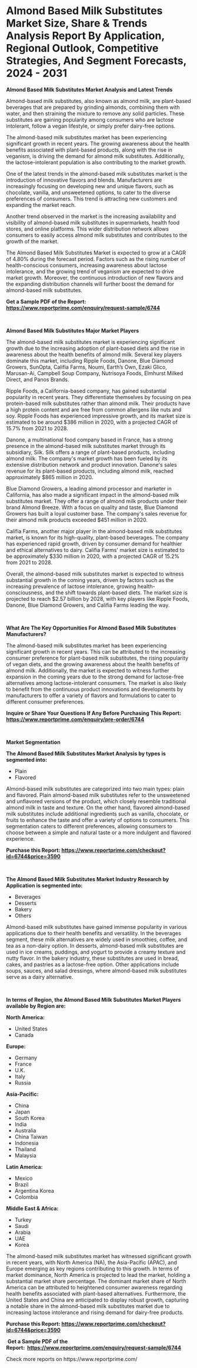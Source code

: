 <p><h1>Almond Based Milk Substitutes Market Size, Share & Trends Analysis Report By Application, Regional Outlook, Competitive Strategies, And Segment Forecasts, 2024 - 2031</h1></p><p><strong>Almond Based Milk Substitutes Market Analysis and Latest Trends</strong></p>
<p><p>Almond-based milk substitutes, also known as almond milk, are plant-based beverages that are prepared by grinding almonds, combining them with water, and then straining the mixture to remove any solid particles. These substitutes are gaining popularity among consumers who are lactose intolerant, follow a vegan lifestyle, or simply prefer dairy-free options.</p><p>The almond-based milk substitutes market has been experiencing significant growth in recent years. The growing awareness about the health benefits associated with plant-based products, along with the rise in veganism, is driving the demand for almond milk substitutes. Additionally, the lactose-intolerant population is also contributing to the market growth.</p><p>One of the latest trends in the almond-based milk substitutes market is the introduction of innovative flavors and blends. Manufacturers are increasingly focusing on developing new and unique flavors, such as chocolate, vanilla, and unsweetened options, to cater to the diverse preferences of consumers. This trend is attracting new customers and expanding the market reach.</p><p>Another trend observed in the market is the increasing availability and visibility of almond-based milk substitutes in supermarkets, health food stores, and online platforms. This wider distribution network allows consumers to easily access almond milk substitutes and contributes to the growth of the market.</p><p>The Almond Based Milk Substitutes Market is expected to grow at a CAGR of 4.80% during the forecast period. Factors such as the rising number of health-conscious consumers, increasing awareness about lactose intolerance, and the growing trend of veganism are expected to drive market growth. Moreover, the continuous introduction of new flavors and the expanding distribution channels will further boost the demand for almond-based milk substitutes.</p></p>
<p><strong>Get a Sample PDF of the Report:&nbsp; <a href="https://www.reportprime.com/enquiry/request-sample/6744">https://www.reportprime.com/enquiry/request-sample/6744</a></strong></p>
<p>&nbsp;</p>
<p><strong>Almond Based Milk Substitutes Major Market Players</strong></p>
<p><p>The almond-based milk substitutes market is experiencing significant growth due to the increasing adoption of plant-based diets and the rise in awareness about the health benefits of almond milk. Several key players dominate this market, including Ripple Foods, Danone, Blue Diamond Growers, SunOpta, Califia Farms, Noumi, Earth’s Own, Ezaki Glico, Marusan-Ai, Campbell Soup Company, Nutrisoya Foods, Elmhurst Milked Direct, and Panos Brands.</p><p>Ripple Foods, a California-based company, has gained substantial popularity in recent years. They differentiate themselves by focusing on pea protein-based milk substitutes rather than almond milk. Their products have a high protein content and are free from common allergens like nuts and soy. Ripple Foods has experienced impressive growth, and its market size is estimated to be around $386 million in 2020, with a projected CAGR of 15.7% from 2021 to 2028.</p><p>Danone, a multinational food company based in France, has a strong presence in the almond-based milk substitutes market through its subsidiary, Silk. Silk offers a range of plant-based products, including almond milk. The company's market growth has been fueled by its extensive distribution network and product innovation. Danone's sales revenue for its plant-based products, including almond milk, reached approximately $865 million in 2020.</p><p>Blue Diamond Growers, a leading almond processor and marketer in California, has also made a significant impact in the almond-based milk substitutes market. They offer a range of almond milk products under their brand Almond Breeze. With a focus on quality and taste, Blue Diamond Growers has built a loyal customer base. The company's sales revenue for their almond milk products exceeded $451 million in 2020.</p><p>Califia Farms, another major player in the almond-based milk substitutes market, is known for its high-quality, plant-based beverages. The company has experienced rapid growth, driven by consumer demand for healthier and ethical alternatives to dairy. Califia Farms' market size is estimated to be approximately $330 million in 2020, with a projected CAGR of 15.2% from 2021 to 2028.</p><p>Overall, the almond-based milk substitutes market is expected to witness substantial growth in the coming years, driven by factors such as the increasing prevalence of lactose intolerance, growing health-consciousness, and the shift towards plant-based diets. The market size is projected to reach $2.57 billion by 2028, with key players like Ripple Foods, Danone, Blue Diamond Growers, and Califia Farms leading the way.</p></p>
<p>&nbsp;</p>
<p><strong>What Are The Key Opportunities For Almond Based Milk Substitutes Manufacturers?</strong></p>
<p><p>The almond-based milk substitutes market has been experiencing significant growth in recent years. This can be attributed to the increasing consumer preference for plant-based milk substitutes, the rising popularity of vegan diets, and the growing awareness about the health benefits of almond milk. Additionally, the market is expected to witness further expansion in the coming years due to the strong demand for lactose-free alternatives among lactose-intolerant consumers. The market is also likely to benefit from the continuous product innovations and developments by manufacturers to offer a variety of flavors and formulations to cater to different consumer preferences.</p></p>
<p><strong>Inquire or Share Your Questions If Any Before Purchasing This Report: <a href="https://www.reportprime.com/enquiry/pre-order/6744">https://www.reportprime.com/enquiry/pre-order/6744</a></strong></p>
<p>&nbsp;</p>
<p><strong>Market Segmentation</strong></p>
<p><strong>The Almond Based Milk Substitutes Market Analysis by types is segmented into:</strong></p>
<p><ul><li>Plain</li><li>Flavored</li></ul></p>
<p><p>Almond-based milk substitutes are categorized into two main types: plain and flavored. Plain almond-based milk substitutes refer to the unsweetened and unflavored versions of the product, which closely resemble traditional almond milk in taste and texture. On the other hand, flavored almond-based milk substitutes include additional ingredients such as vanilla, chocolate, or fruits to enhance the taste and offer a variety of options to consumers. This segmentation caters to different preferences, allowing consumers to choose between a simple and natural taste or a more indulgent and flavored experience.</p></p>
<p><strong>Purchase this Report:&nbsp;<a href="https://www.reportprime.com/checkout?id=6744&price=3590">https://www.reportprime.com/checkout?id=6744&price=3590</a></strong></p>
<p>&nbsp;</p>
<p><strong>The Almond Based Milk Substitutes Market Industry Research by Application is segmented into:</strong></p>
<p><ul><li>Beverages</li><li>Desserts</li><li>Bakery</li><li>Others</li></ul></p>
<p><p>Almond-based milk substitutes have gained immense popularity in various applications due to their health benefits and versatility. In the beverages segment, these milk alternatives are widely used in smoothies, coffee, and tea as a non-dairy option. In desserts, almond-based milk substitutes are used in ice creams, puddings, and yogurt to provide a creamy texture and nutty flavor. In the bakery industry, these substitutes are used in bread, cakes, and pastries as a lactose-free option. Other applications include soups, sauces, and salad dressings, where almond-based milk substitutes serve as a dairy alternative.</p></p>
<p>&nbsp;</p>
<p><strong>In terms of Region, the Almond Based Milk Substitutes Market Players available by Region are:</strong></p>
<p>
    <p> <strong> North America: </strong>
        <ul>
            <li>United States</li>
            <li>Canada</li>
        </ul>
        </p> 
    <p> <strong> Europe: </strong>
        <ul>
            <li>Germany</li>
            <li>France</li>
            <li>U.K.</li>
            <li>Italy</li>
            <li>Russia</li>
        </ul>
        </p> 
    <p> <strong> Asia-Pacific: </strong>
        <ul>
            <li>China</li>
            <li>Japan</li>
            <li>South Korea</li>
            <li>India</li>
            <li>Australia</li>
            <li>China Taiwan</li>
            <li>Indonesia</li>
            <li>Thailand</li>
            <li>Malaysia</li>
        </ul>
        </p> 
    <p> <strong> Latin America: </strong>
        <ul>
            <li>Mexico</li>
            <li>Brazil</li>
            <li>Argentina Korea</li>
            <li>Colombia</li>
        </ul>
        </p> 
    <p> <strong> Middle East & Africa: </strong>
        <ul>
            <li>Turkey</li>
            <li>Saudi</li>
            <li>Arabia</li>
            <li>UAE</li>
            <li>Korea</li>
        </ul>
    </p>
    </p>
<p><p>The almond-based milk substitutes market has witnessed significant growth in recent years, with North America (NA), the Asia-Pacific (APAC), and Europe emerging as key regions contributing to this growth. In terms of market dominance, North America is projected to lead the market, holding a substantial market share percentage. The dominant market share of North America can be attributed to heightened consumer awareness regarding health benefits associated with plant-based alternatives. Furthermore, the United States and China are anticipated to display robust growth, capturing a notable share in the almond-based milk substitutes market due to increasing lactose intolerance and rising demand for dairy-free products.</p></p>
<p><strong>Purchase this Report: <a href="https://www.reportprime.com/checkout?id=6744&price=3590">https://www.reportprime.com/checkout?id=6744&price=3590</a></strong></p>
<p>&nbsp;<strong>Get a Sample PDF of the Report:&nbsp;&nbsp;<a href="https://www.reportprime.com/enquiry/request-sample/6744">https://www.reportprime.com/enquiry/request-sample/6744</a></strong></p>
<p><strong></strong></p>
<p>Check more reports on https://www.reportprime.com/</p>